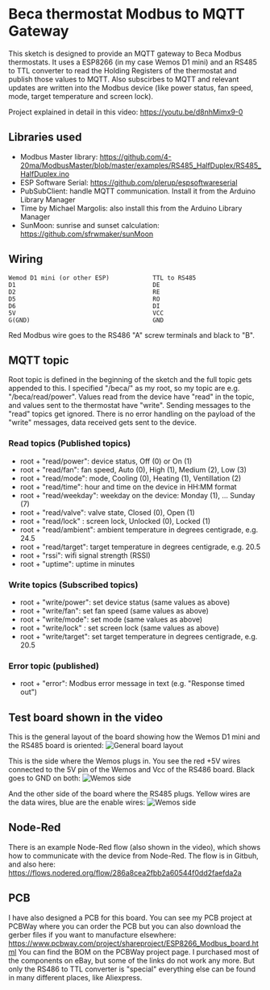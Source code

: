 # Beca thermostat Modbus to MQTT Gateway
This sketch is designed to provide an MQTT gateway to Beca Modbus thermostats. It uses a ESP8266 (in my case Wemos D1 mini) and an RS485 to TTL converter to read the Holding Registers of the thermostat and publish those values to MQTT. Also subscirbes to MQTT and relevant updates are written into the Modbus device (like power status, fan speed, mode, target temperature and screen lock).

Project explained in detail in this video: https://youtu.be/d8nhMimx9-0

## Libraries used
- Modbus Master library: https://github.com/4-20ma/ModbusMaster/blob/master/examples/RS485_HalfDuplex/RS485_HalfDuplex.ino
- ESP Software Serial: https://github.com/plerup/espsoftwareserial
- PubSubClient: handle MQTT communication. Install it from the Arduino Library Manager
- Time by Michael Margolis: also install this from the Arduino Library Manager
- SunMoon: sunrise and sunset calculation: https://github.com/sfrwmaker/sunMoon

## Wiring
```
Wemod D1 mini (or other ESP)            TTL to RS485
D1                                      DE
D2                                      RE
D5                                      RO
D6                                      DI
5V                                      VCC
G(GND)                                  GND
```
Red Modbus wire goes to the RS486 "A" screw terminals and black to "B".

## MQTT topic
Root topic is defined in the beginning of the sketch and the full topic gets appended to this. I specified "/beca/" as my root, so my topic are e.g. "/beca/read/power". Values read from the device have "read" in the topic, and values sent to the thermostat have "write". Sending messages to the "read" topics get ignored. There is no error handling on the payload of the "write" messages, data received gets sent to the device.
### Read topics (Published topics)
- root + "read/power": device status, Off (0) or On (1)
- root + "read/fan": fan speed, Auto (0), High (1), Medium (2), Low (3)
- root + "read/mode": mode, Cooling (0), Heating (1), Ventillation (2)
- root + "read/time": hour and time on the device in HH:MM format
- root + "read/weekday": weekday on the device: Monday (1), ... Sunday (7)
- root + "read/valve": valve state, Closed (0), Open (1)
- root + "read/lock" : screen lock, Unlocked (0), Locked (1)
- root + "read/ambient": ambient temperature in degrees centigrade, e.g. 24.5
- root + "read/target": target temperature in degrees centigrade, e.g. 20.5
- root + "rssi": wifi signal strength (RSSI)
- root + "uptime": uptime in minutes
### Write topics (Subscribed topics)
- root + "write/power": set device status (same values as above)
- root + "write/fan": set fan speed (same values as above)
- root + "write/mode": set mode (same values as above)
- root + "write/lock" : set screen lock  (same values as above)
- root + "write/target": set target temperature in degrees centigrade, e.g. 20.5
### Error topic (published)
- root + "error": Modbus error message in text (e.g. "Response timed out")

## Test board shown in the video
This is the general layout of the board showing how the Wemos D1 mini and the RS485 board is oriented:
![General board layout](https://github.com/nygma2004/beca_mqtt/blob/master/board01.jpg)

This is the side where the Wemos plugs in. You see the red +5V wires connected to the 5V pin of the Wemos and Vcc of the RS486 board. Black goes to GND on both:
![Wemos side](https://github.com/nygma2004/beca_mqtt/blob/master/board02.jpg)

And the other side of the board where the RS485 plugs. Yellow wires are the data wires, blue are the enable wires:
![Wemos side](https://github.com/nygma2004/beca_mqtt/blob/master/board03.jpg)

## Node-Red
There is an example Node-Red flow (also shown in the video), which shows how to communicate with the device from Node-Red. The flow is in Gitbuh, and also here: https://flows.nodered.org/flow/286a8cea2fbb2a60544f0dd2faefda2a

## PCB
I have also designed a PCB for this board. You can see my PCB project at PCBWay where you can order the PCB but you can also download the gerber files if you want to manufacture elsewhere: https://www.pcbway.com/project/shareproject/ESP8266_Modbus_board.html
You can find the BOM on the PCBWay project page. I purchased most of the components on eBay, but some of the links do not work any more. But only the RS486 to TTL converter is "special" everything else can be found in many different places, like Aliexpress.
